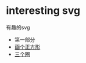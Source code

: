 # interesting svg
有趣的svg
- 第一部分
- [画个正方形](https://m.yyyno.com/interestingJs/svg/demo1.html)
- [三个圈](https://m.yyyno.com/interestingJs/svg/demo2.html)
